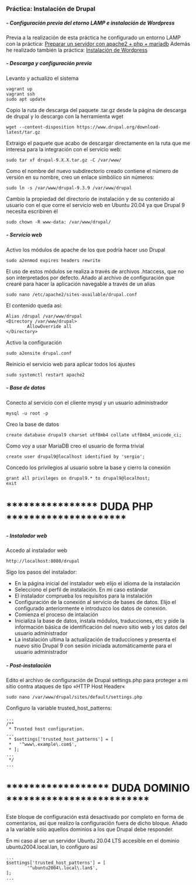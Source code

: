 ### Práctica: Instalación de Drupal
##### - Configuración previa del etorno LAMP e instalación de Wordpress
Previa a la realización de esta práctica he configurado un entorno LAMP con la práctica:
[Preparar un servidor con apache2 + php + mariadb](apa_php_mdb.md)
Además he realizado también la práctica: [Instalación de Wordpress](instalacion_wordpress.md)

##### - Descarga y configuración previa
Levanto y actualizo el sistema
```
vagrant up
vagrant ssh
sudo apt update
```
Copio la ruta de descarga  del paquete .tar.gz desde la página de descarga de drupal y lo descargo con la herramienta wget
```
wget --content-disposition https://www.drupal.org/download-latest/tar.gz
```
Extraigo el paquete que acabo de descargar directamente en la ruta que me interesa para la integración con el servicio web:
```
sudo tar xf drupal-9.X.X.tar.gz -C /var/www/
```
Como el nombre del nuevo subdirectorio creado contiene el número de versión en su nombre, creo un enlace simbólico sin números:
```
sudo ln -s /var/www/drupal-9.3.9 /var/www/drupal
```
Cambio la propiedad del directorio de instalación y de su contenido al usuario con el que corre el servicio web en Ubuntu 20.04 ya que Drupal 9 necesita escribiren él
```
sudo chown -R www-data: /var/www/drupal/
```
##### - Servicio web
Activo los módulos de apache de los que podría hacer uso Drupal
```
sudo a2enmod expires headers rewrite
```
El uso de estos módulos se realiza a través de archivos .htaccess, que no son interpretados por defecto.
Añado al archivo de configuración que crearé para hacer la aplicación navegable a través de un alias
```
sudo nano /etc/apache2/sites-available/drupal.conf
```
El contenido queda así:
```
Alias /drupal /var/www/drupal
<Directory /var/www/drupal>
        AllowOverride all
</Directory>
```
Activo la configuración
```
sudo a2ensite drupal.conf
```
Reinicio el servicio web para aplicar todos los ajustes
```
sudo systemctl restart apache2
```
##### - Base de datos
Conecto al servicio con el cliente mysql y un usuario administrador
```
mysql -u root -p
```
Creo la base de datos
```
create database drupal9 charset utf8mb4 collate utf8mb4_unicode_ci;
```
Como voy a usar MariaDB creo el usuario de forma trivial
```
create user drupal9@localhost identified by 'sergio';
```
Concedo los privilegios al usuario sobre la base y cierro la conexión
```
grant all privileges on drupal9.* to drupal9@localhost;
exit
```
# **************** DUDA PHP *********************
##### - Instalador web
Accedo al instalador web
```
http://localhost:8080/drupal
```
Sigo los pasos del instalador:
- En la página inicial del instalador web elijo el idioma de la instalación
- Selecciono el perfil de instalación. En mi caso estándar
- El instalador comprueba los requisitos para la instalación 
- Configuración de la conexión al servicio de bases de datos. Elijo el configurado anteriormente e introduzco los datos de conexión.
- Comienza el proceso de intalación
- Inicializa la base de datos, instala módulos, traducciones, etc y pide la información básica de identificación del nuevo sitio web y los datos del usuario administrador
- La instalación ultima la actualización de traducciones y presenta el nuevo sitio Drupal 9 con sesión iniciada automáticamente para el usuario administrador
##### - Post-instalación
Edito el archivo de configuración de Drupal settings.php para proteger a mi sitio contra ataques de tipo «HTTP Host Header«
```
sudo nano /var/www/drupal/sites/default/settings.php
```
Configuro la variable trusted_host_patterns:
```
...
/**
 * Trusted host configuration.
...
 * $settings['trusted_host_patterns'] = [
 *   '^www\.example\.com$',
 * ];
...
 */
...
```
# ****************** DUDA DOMINIO *************************
Este bloque de configuración está desactivado por completo en forma de comentarios, así que realizo la configuración fuera de dicho bloque. Añado a la variable sólo aquellos dominios a los que Drupal debe responder.

En mi caso al ser un servidor Ubuntu 20.04 LTS accesible en el dominio ubuntu2004.local.lan, lo configuro así
```
...
$settings['trusted_host_patterns'] = [
        '^ubuntu2004\.local\.lan$',
];
...
```

